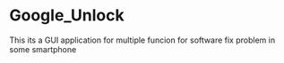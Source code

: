 # Google_Unlock

This its a GUI application for multiple funcion for software fix problem in some smartphone
